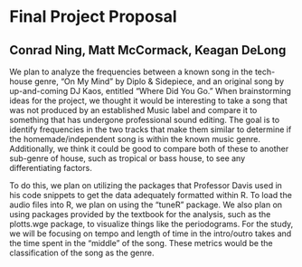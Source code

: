 # Final Project Proposal
## Conrad Ning, Matt McCormack, Keagan DeLong

We plan to analyze the frequencies between a known song in the tech-house genre, “On My Mind” by Diplo & Sidepiece, and an original song by up-and-coming DJ Kaos, entitled “Where Did You Go.” When brainstorming ideas for the project, we thought it would be interesting to take a song that was not produced by an established Music label and compare it to something that has undergone professional sound editing. The goal is to identify frequencies in the two tracks that make them similar to determine if the homemade/independent song is within the known music genre. Additionally, we think it could be good to compare both of these to another sub-genre of house, such as tropical or bass house, to see any differentiating factors.

To do this, we plan on utilizing the packages that Professor Davis used in his code snippets to get the data adequately formatted within R. To load the audio files into R, we plan on using the “tuneR” package. We also plan on using packages provided by the textbook for the analysis, such as the plotts.wge package, to visualize things like the periodograms. For the study, we will be focusing on tempo and length of time in the intro/outro takes and the time spent in the “middle” of the song. These metrics would be the classification of the song as the genre.
